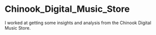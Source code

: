 # Chinook_Digital_Music_Store
I worked at getting some insights and analysis from the Chinook Digital Music Store.
